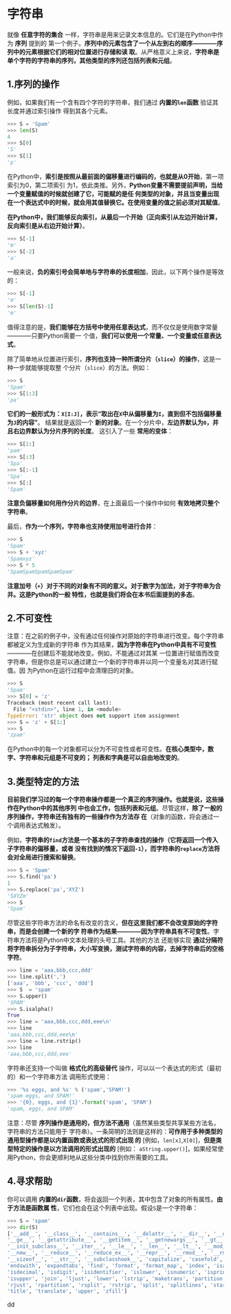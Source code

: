 字符串
================================================================================
就像 **任意字符的集合** 一样，字符串是用来记录文本信息的。它们是在Python中作为 **序列** 提到的
第一个例子。**序列中的元素包含了一个从左到右的顺序————序列中的元素根据它们的相对位置进行存储和读
取**。从严格意义上来说，**字符串是单个字符的字符串的序列，其他类型的序列还包括列表和元组**。

## 1.序列的操作
例如，如果我们有一个含有四个字符的字符串，我们通过 **内置的`len`函数** 验证其长度并通过索引操作
得到其各个元素。
```python
>>> S = 'Spam'
>>> len(S)
4
>>> S[0]
'S'
>>> S[1]
'p'
```
在Python中，**索引是按照从最前面的偏移量进行编码的，也就是从0开始**，第一项索引为0，第二项索引
为1，依此类推。另外，**Python变量不需要提前声明，当给一个变量赋值的时候就创建了它，可能赋的是任
何类型的对象，并且当变量出现在一个表达式中的时候，就会用其值替换它。在使用变量的值之前必须对其赋值**。

**在Python中，我们能够反向索引，从最后一个开始（正向索引从左边开始计算，反向索引是从右边开始计算）**。
```python
>>> S[-1]
'm'
>>> S[-2]
'a'
```
一般来说，**负的索引号会简单地与字符串的长度相加**，因此，以下两个操作是等效的：
```python
>>> S[-1]
'm'
>>> S[len(S)-1]
'm'
```
值得注意的是，**我们能够在方括号中使用任意表达式**，而不仅仅是使用数字常量————只要Python需要一
个值，**我们可以使用一个常量、一个变量或任意表达式**。

除了简单地从位置进行索引，**序列也支持一种所谓分片（`slice`）的操作**，这是一种一步就能够提取整
个分片（`slice`）的方法。例如：
```python
>>> S
'Spam'
>>> S[1:3]
'pa'
```
**它们的一般形式为：`X[I:J]`，表示“取出在`X`中从偏移量为`I`，直到但不包括偏移量为`J`的内容”**。
结果就是返回一个 **新的对象**。在一个分片中，**左边界默认为`0`，并且右边界默认为分片序列的长度**。
这引入了一些 **常用的变体**：
```python
>>> S[1:]
'pam'
>>> S[:3]
'Spa'
>>> S[:-1]
'Spa'
>>> S[:]
'Spam'
```
**注意负偏移量如何用作分片的边界**，在上面最后一个操作中如何 **有效地拷贝整个字符串**。

最后，**作为一个序列，字符串也支持使用加号进行合并**：
```python
>>> S
'Spam'
>>> S + 'xyz'
'Spamxyz'
>>> S * 5
'SpamSpamSpamSpamSpam'
```
**注意加号（`+`）对于不同的对象有不同的意义。对于数字为加法，对于字符串为合并。这是Python的一般
特性，也就是我们将会在本书后面提到的多态**。

## 2.不可变性
注意：在之前的例子中，没有通过任何操作对原始的字符串进行改变。每个字符串都被定义为生成新的字符串
作为其结果，**因为字符串在Python中具有不可变性**————在创建后不能就地改变。例如，不能通过对其某
一位置进行赋值而改变字符串，但是你总是可以通过建立一个新的字符串并以同一个变量名对其进行赋值。因
为Python在运行过程中会清理旧的对象。
```python
>>> S
'Spam'
>>> S[0] = 'z'
Traceback (most recent call last):
  File "<stdin>", line 1, in <module>
TypeError: 'str' object does not support item assignment
>>> S = 'z' + S[1:]
>>> S
'zpam'
```
在Python中的每一个对象都可以分为不可变性或者可变性。**在核心类型中，数字、字符串和元组是不可变的；
列表和字典是可以自由地改变的**。

## 3.类型特定的方法
**目前我们学习过的每一个字符串操作都是一个真正的序列操作。也就是说，这些操作在Python中的其他序列
中也会工作，包括列表和元组**。尽管这样，**除了一般的序列操作，字符串还有独有的一些操作作为方法存
在**（对象的函数，将会通过一个调用表达式触发）。

例如，**字符串的`find`方法是一个基本的子字符串查找的操作（它将返回一个传入子字符串的偏移量，或者
没有找到的情况下返回`-1`），而字符串的`replace`方法将会对全局进行搜索和替换**。
```python
>>> S = 'Spam'
>>> S.find('pa')
1
>>> S.replace('pa','XYZ')
'SXYZm'
>>> S
'Spam'
```
尽管这些字符串方法的命名有改变的含义，**但在这里我们都不会改变原始的字符串，而是会创建一个新的字
符串作为结果————因为字符串具有不可变性**。字符串方法将是Python中文本处理的头号工具。其他的方法
还能够实现 **通过分隔符将字符串拆分为子字符串，大小写变换，测试字符串的内容，去掉字符串后的空格
字符**。
```python
>>> line = 'aaa,bbb,ccc,ddd'
>>> line.split(',')
['aaa', 'bbb', 'ccc', 'ddd']
>>> S  = 'spam'
>>> S.upper()
'SPAM'
>>> S.isalpha()
True
>>> line = 'aaa,bbb,ccc,ddd,eee\n'
>>> line
'aaa,bbb,ccc,ddd,eee\n'
>>> line = line.rstrip()
>>> line
'aaa,bbb,ccc,ddd,eee'
```
字符串还支持一个叫做 **格式化的高级替代** 操作，可以以一个表达式的形式（最初的）和一个字符串方法
调用形式使用：
```python
>>> '%s eggs, and %s' % ('spam','SPAM!')
'spam eggs, and SPAM!'
>>> '{0}, eggs, and {1}'.format('spam', 'SPAM')
'spam, eggs, and SPAM'
```
注意：尽管 **序列操作是通用的，但方法不通用**（虽然某些类型共享某些方法名，字符串的方法只能用于
字符串）。一条简明的法则是这样的：**可作用于多种类型的通用型操作都是以内置函数或表达式的形式出现
的** [例如，`len[x]`,`X[0]`]，**但是类型特定的操作是以方法调用的形式出现的** [例如：
`aString.upper()`]，如果经常使用Python，你会更顺利地从这些分类中找到你所需要的工具。

## 4.寻求帮助
你可以调用 **内置的`dir`函数**，将会返回一个列表，其中包含了对象的所有属性。**由于方法是函数属
性**，它们也会在这个列表中出现。假设`S`是一个字符串：
```python
>>> S = 'spam'
>>> dir(S)
['__add__', '__class__', '__contains__', '__delattr__', '__dir__', '__doc__', '__eq__', '__format__',
'__ge__', '__getattribute__', '__getitem__', '__getnewargs__', '__gt__', '__hash__', '__init__',
'__init_subclass__', '__iter__', '__le__', '__len__', '__lt__', '__mod__', '__mul__', '__ne__',
'__new__', '__reduce__', '__reduce_ex__', '__repr__', '__rmod__', '__rmul__', '__setattr__',
'__sizeof__', '__str__', '__subclasshook__', 'capitalize', 'casefold', 'center', 'count', 'encode',
'endswith', 'expandtabs', 'find', 'format', 'format_map', 'index', 'isalnum', 'isalpha', 'isascii',
'isdecimal', 'isdigit', 'isidentifier', 'islower', 'isnumeric', 'isprintable', 'isspace', 'istitle',
'isupper', 'join', 'ljust', 'lower', 'lstrip', 'maketrans', 'partition', 'replace', 'rfind', 'rindex',
'rjust', 'rpartition', 'rsplit', 'rstrip', 'split', 'splitlines', 'startswith', 'strip', 'swapcase',
'title', 'translate', 'upper', 'zfill']
```










































dd
